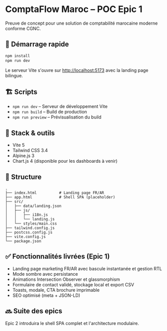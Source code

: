 # ComptaFlow Maroc – POC Epic 1

Preuve de concept pour une solution de comptabilité marocaine moderne conforme CGNC.

## 🚀 Démarrage rapide

```bash
npm install
npm run dev
```

Le serveur Vite s'ouvre sur [http://localhost:5173](http://localhost:5173) avec la landing page bilingue.

## 🏗️ Scripts

- `npm run dev` – Serveur de développement Vite
- `npm run build` – Build de production
- `npm run preview` – Prévisualisation du build

## 🎨 Stack & outils

- Vite 5
- Tailwind CSS 3.4
- Alpine.js 3
- Chart.js 4 (disponible pour les dashboards à venir)

## 📁 Structure

```
.
├── index.html          # Landing page FR/AR
├── app.html            # Shell SPA (placeholder)
├── src/
│   ├── data/landing.json
│   ├── js/
│   │   ├── i18n.js
│   │   └── landing.js
│   └── styles/main.css
├── tailwind.config.js
├── postcss.config.js
├── vite.config.js
└── package.json
```

## ✅ Fonctionnalités livrées (Epic 1)

- Landing page marketing FR/AR avec bascule instantanée et gestion RTL
- Mode sombre avec persistance
- Animations Intersection Observer et glassmorphism
- Formulaire de contact validé, stockage local et export CSV
- Toasts, modale, CTA brochure imprimable
- SEO optimisé (meta + JSON-LD)

## 🔜 Suite des epics

Epic 2 introduira le shell SPA complet et l'architecture modulaire.
